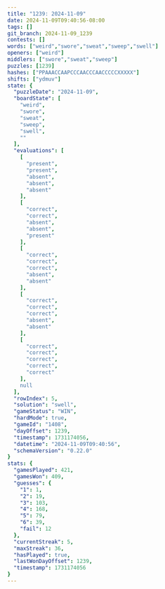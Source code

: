 ```yaml
---
title: "1239: 2024-11-09"
date: 2024-11-09T09:40:56-08:00
tags: []
git_branch: 2024-11-09_1239
contests: []
words: ["weird","swore","sweat","sweep","swell"]
openers: ["weird"]
middlers: ["swore","sweat","sweep"]
puzzles: [1239]
hashes: ["PPAAACCAAPCCCAACCCAACCCCCXXXXX"]
shifts: ["ydmuv"]
state: {
  "puzzleDate": "2024-11-09",
  "boardState": [
    "weird",
    "swore",
    "sweat",
    "sweep",
    "swell",
    ""
  ],
  "evaluations": [
    [
      "present",
      "present",
      "absent",
      "absent",
      "absent"
    ],
    [
      "correct",
      "correct",
      "absent",
      "absent",
      "present"
    ],
    [
      "correct",
      "correct",
      "correct",
      "absent",
      "absent"
    ],
    [
      "correct",
      "correct",
      "correct",
      "absent",
      "absent"
    ],
    [
      "correct",
      "correct",
      "correct",
      "correct",
      "correct"
    ],
    null
  ],
  "rowIndex": 5,
  "solution": "swell",
  "gameStatus": "WIN",
  "hardMode": true,
  "gameId": "1408",
  "dayOffset": 1239,
  "timestamp": 1731174056,
  "datetime": "2024-11-09T09:40:56",
  "schemaVersion": "0.22.0"
}
stats: {
  "gamesPlayed": 421,
  "gamesWon": 409,
  "guesses": {
    "1": 1,
    "2": 19,
    "3": 103,
    "4": 168,
    "5": 79,
    "6": 39,
    "fail": 12
  },
  "currentStreak": 5,
  "maxStreak": 36,
  "hasPlayed": true,
  "lastWonDayOffset": 1239,
  "timestamp": 1731174056
}
---
```

<!-- more -->
